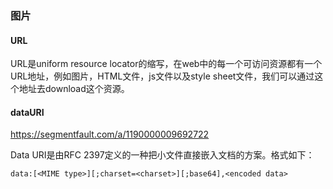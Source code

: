 

### 图片




#### URL

URL是uniform resource locator的缩写，在web中的每一个可访问资源都有一个URL地址，例如图片，HTML文件，js文件以及style sheet文件，我们可以通过这个地址去download这个资源。


#### dataURI

https://segmentfault.com/a/1190000009692722

Data URI是由RFC 2397定义的一种把小文件直接嵌入文档的方案。格式如下：
```
data:[<MIME type>][;charset=<charset>][;base64],<encoded data>
```